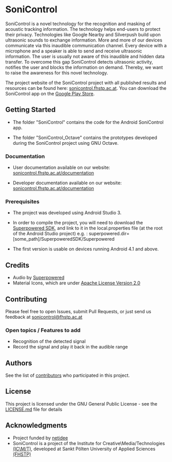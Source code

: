 # SoniControl

SoniControl is a novel technology for the recognition and masking of acoustic tracking information. The technology helps end-users to protect their privacy. Technologies like Google Nearby and Silverpush build upon ultrasonic sounds to exchange information. More and more of our devices communicate via this inaudible communication channel. Every device with a microphone and a speaker is able to send and receive ultrasonic information. The user is usually not aware of this inaudible and hidden data transfer. To overcome this gap SoniControl detects ultrasonic activity, notifies the user and blocks the information on demand. Thereby, we want to raise the awareness for this novel technology.

The project website of the SoniControl project with all published results and resources can be found here: [sonicontrol.fhstp.ac.at](http://sonicontrol.fhstp.ac.at). You can download the SoniControl app on the [Google Play Store](https://play.google.com/store/apps/details?id=at.ac.fhstp.sonicontrol).	


## Getting Started

* The folder "SoniControl" contains the code for the Android SoniControl app.

* The folder "SoniControl_Octave" contains the prototypes developed during the SoniControl project using GNU Octave.

### Documentation

* User documentation available on our website: [sonicontrol.fhstp.ac.at/documentation](http://sonicontrol.fhstp.ac.at/wp-content/uploads/2017/07/sonicontrol_user_doc.pdf)

* Developer documentation available on our website: [sonicontrol.fhstp.ac.at/documentation](http://sonicontrol.fhstp.ac.at/wp-content/uploads/2017/07/sonicontrol_developer_doc_and-architecture_public.pdf)

### Prerequisites

* The project was developed using Android Studio 3.

* In order to compile the project, you will need to download the [Superpowered SDK](http://superpowered.com/), and link to it in the local.properties file (at the root of the Android Studio project)
e.g. : superpowered.dir=[some_path]/SuperpoweredSDK/Superpowered

* The first version is usable on devices running Android 4.1 and above.

## Credits

* Audio by [Superpowered](http://www.superpowered.com/)
* Material Icons, which are under [Apache License Version 2.0](https://www.apache.org/licenses/LICENSE-2.0.txt)

## Contributing

Please feel free to open Issues, submit Pull Requests, or just send us feedback at sonicontrol@fhstp.ac.at

### Open topics / Features to add

* Recognition of the detected signal
* Record the signal and play it back in the audible range


## Authors

See the list of [contributors](http://sonicontrol.fhstp.ac.at/#team) who participated in this project.

## License

This project is licensed under the GNU General Public License - see the [LICENSE.md](LICENSE.md) file for details

## Acknowledgments

* Project funded by [netidee](https://www.netidee.at/)
* SoniControl is a project of the Institute for Creative\Media/Technologies [(IC\M/T)](https://icmt.fhstp.ac.at), developed at Sankt Pölten University of Applied Sciences [(FHSTP)](https://www.fhstp.ac.at/en)

